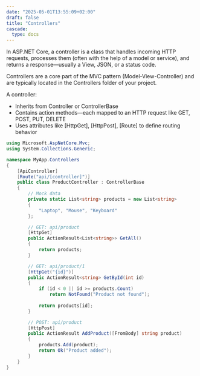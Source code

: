 ```yaml
---
date: "2025-05-01T13:55:09+02:00"
draft: false
title: "Controllers"
cascade:
  type: docs
---
```


In ASP.NET Core, a controller is a class that handles incoming HTTP requests, processes them (often with the help of a model or service), and returns a response—usually a View, JSON, or a status code.

Controllers are a core part of the MVC pattern (Model-View-Controller) and are typically located in the Controllers folder of your project.

A controller:

- Inherits from Controller or ControllerBase
- Contains action methods—each mapped to an HTTP request like GET, POST, PUT, DELETE
- Uses attributes like [HttpGet], [HttpPost], [Route] to define routing behavior

```csharp
using Microsoft.AspNetCore.Mvc;
using System.Collections.Generic;

namespace MyApp.Controllers
{
    [ApiController]
    [Route("api/[controller]")]
    public class ProductController : ControllerBase
    {
        // Mock data
        private static List<string> products = new List<string>
        {
            "Laptop", "Mouse", "Keyboard"
        };

        // GET: api/product
        [HttpGet]
        public ActionResult<List<string>> GetAll()
        {
            return products;
        }

        // GET: api/product/1
        [HttpGet("{id}")]
        public ActionResult<string> GetById(int id)
        {
            if (id < 0 || id >= products.Count)
                return NotFound("Product not found");
            
            return products[id];
        }

        // POST: api/product
        [HttpPost]
        public ActionResult AddProduct([FromBody] string product)
        {
            products.Add(product);
            return Ok("Product added");
        }
    }
}
```